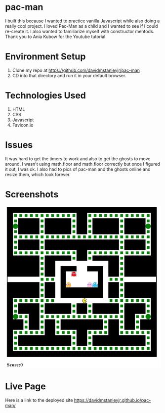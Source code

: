 # pac-man

I built this because I wanted to practice vanilla Javascript while also doing a really cool project. I loved Pac-Man as a child and I wanted to see if I could re-create it. I also wanted to familiarize myself with constructor mehtods. Thank you to Ania Kubow for the Youtube tutorial.

# Environment Setup

1. Clone my repo at https://github.com/davidmstanleyjr/pac-man
2. CD into that directory and run it in your default browser.

# Technologies Used
1. HTML
2. CSS
3. Javascript
4. Favicon.io

# Issues

It was hard to get the timers to work and also to get the ghosts to move around. I wasn't using math.floor and math.floor correctly but once I figured it out, I was ok. I also had to pics of pac-man and the ghosts online and resize them, which took forever.

# Screenshots
![Screenshot 1](css/pac-snip.PNG)

# Live Page

Here is a link to the deployed site https://davidmstanleyjr.github.io/pac-man/
